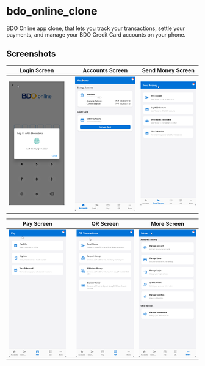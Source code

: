 # bdo_online_clone
BDO Online app clone, that lets you track your transactions, settle your payments, and manage your BDO Credit Card accounts on your phone.



## Screenshots

|        Login Screen         |     |          Accounts Screen           |   Send Money Screen         |
| :------------------------: | :-- | :--------------------------------: | :--------------------------: |
| ![Login Screen][login-image] |     | ![Accounts Screen][accounts-image] | ![SEnd Screen][send-image] |

|          Pay Screen           |     |          QR  Screen            |           More Screen            |
| :--------------------------------: | :-- | :-----------------------------: | :------------------------------------: |
| ![Pay Screen][pay-image] |     | ![QR Screen][qr-image] | ![More Screen][more-image] |

<!-- Variables -->

[accounts-image]: https://github.com/marianz-bonfire/bdo_online_clone/blob/develop/assets/screenshots/4736_112210121PM_1725031330_bdo_online_clone.png
[login-image]: https://github.com/marianz-bonfire/bdo_online_clone/blob/develop/assets/screenshots/4743_112352247PM_1725031432_bdo_online_clone.png
[send-image]: https://github.com/marianz-bonfire/bdo_online_clone/blob/develop/assets/screenshots/4737_112221454PM_1725031341_bdo_online_clone.png
[pay-image]: https://github.com/marianz-bonfire/bdo_online_clone/blob/develop/assets/screenshots/4738_112232251PM_1725031352_bdo_online_clone.png
[qr-image]: https://github.com/marianz-bonfire/bdo_online_clone/blob/develop/assets/screenshots/4739_112240797PM_1725031360_bdo_online_clone.png
[more-image]: https://github.com/marianz-bonfire/bdo_online_clone/blob/develop/assets/screenshots/4740_112248861PM_1725031368_bdo_online_clone.png
